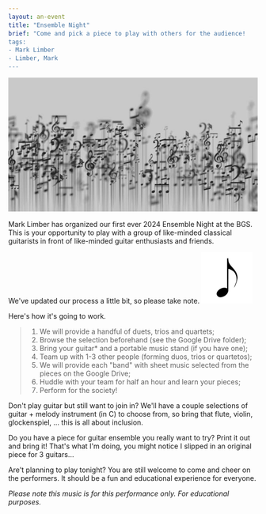```yaml
---
layout: an-event
title: "Ensemble Night"
brief: "Come and pick a piece to play with others for the audience!
tags:
- Mark Limber
- Limber, Mark
---
```

![EnsembleNight](/pics/20240129-EnsembleNight.jpg)

Mark Limber has organized our first ever 2024 Ensemble Night at the BGS.  This is your opportunity to play with a group of like-minded classical guitarists in front of like-minded guitar enthusiasts and friends. 

We've updated our process a little bit, so please take note.
![Note](/pics/20240129-Note.png)

Here's how it's going to work.
> 1. We will provide a handful of duets, trios and quartets;
> 1. Browse the selection beforehand (see the Google Drive folder);
> 1. Bring your guitar\* and a portable music stand (if you have one);
> 1. Team up with 1-3 other people (forming duos, trios or quartetos);
> 1. We will provide each "band" with sheet music selected from the pieces on the Google Drive;
> 1. Huddle with your team for half an hour and learn your pieces;
> 1. Perform for the society! 

Don't play guitar but still want to join in? We'll have a couple selections of guitar + melody instrument (in C) to choose from, so bring that flute, violin, glockenspiel, ... this is all about inclusion. 

Do you have a piece for guitar ensemble you really want to try? Print it out and bring it!  That's what I'm doing, you might notice I slipped in an original piece for 3 guitars...

Are't planning to play tonight?  You are still welcome to come and cheer on the performers. It should be a fun and educational experience for everyone.

_Please note this music is for this performance only. For educational purposes._
